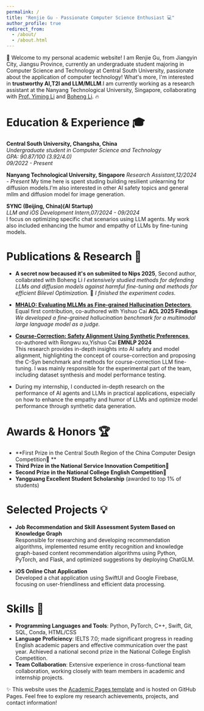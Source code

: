 ```yaml
---
permalink: /
title: "Renjie Gu - Passionate Computer Science Enthusiast 💻"
author_profile: true
redirect_from: 
  - /about/
  - /about.html
---
```


👋 Welcome to my personal academic website! I am Renjie Gu, from Jiangyin City, Jiangsu Province, currently an undergraduate student majoring in Computer Science and Technology at Central South University, passionate about the application of computer technology! What's more, I'm interested in **trustworthy AI,T2I and LLM/MLLM**.I am currently working as a research assistant at the Nanyang Technological University, Singapore, collaborating with [Prof. Yiming Li](https://liyiming.tech/) and [Boheng Li](https://antigonerandy.github.io/). 🔥

Education & Experience 🎓
======
**Central South University, Changsha, China**  
*Undergraduate student in Computer Science and Technology*  
*GPA: 90.87/100 (3.92/4.0)*  
*09/2022 - Present*

**Nanyang Technological University, Singapore**
*Research Assistant,12/2024 - Present*
My time here is spent studing building resilient unlearning for diffusion models.I'm also interested in other AI safety topics and general mllm and diffusion model for image generation.

**SYNC (Beijing, China)(AI Startup)**  
*LLM and iOS Development Intern,07/2024 - 09/2024*  
I focus on optimizing specific chat scenarios using LLM agents. My work also included enhancing the humor and empathy of LLMs by fine-tuning models.

Publications & Research 🧠
======
- **A secret now becaused it's on submiited to Nips 2025**, Second author, collabrated with Boheng Li
  *I extensively studied methods for defending LLMs and diffusion models against harmful fine-tuning and methods for efficient Bilevel Optimization.*
	*I finished the experiment codes.*
- [**MHALO: Evaluating MLLMs as Fine-grained Hallucination Detectors**](https://openreview.net/pdf?id=t1W8txNm7K), Equal first contribution, co-authored with Yishuo Cai
  **ACL 2025 Findings**
  *We developed a fine-grained hallucination benchmark for a multimodal large language model as a judge.*
- [**Course-Correction: Safety Alignment Using Synthetic Preferences**](https://arxiv.org/pdf/2407.16637), co-authored with Rongwu xu,Yishuo Cai 
  **EMNLP 2024**  
  This research provides in-depth insights into AI safety and model alignment, highlighting the concept of course-correction and proposing the C-Syn benchmark and methods for course-correction LLM fine-tuning. I was mainly responsible for the experimental part of the team, including dataset synthesis and model performance testing.

- During my internship, I conducted in-depth research on the performance of AI agents and LLMs in practical applications, especially on how to enhance the empathy and humor of LLMs and optimize model performance through synthetic data generation.

Awards & Honors 🏆
======
- **First Prize in the Central South Region of the China Computer Design Competition🥇 **  
- **Third Prize in the National Service Innovation Competition🥉**   
- **Second Prize in the National College English Competition🥈**  
- **Yangguang Excellent Student Scholarship** (awarded to top 1% of students)

Selected Projects 💡
======
- **Job Recommendation and Skill Assessment System Based on Knowledge Graph**  
  Responsible for researching and developing recommendation algorithms, implemented resume entity recognition and knowledge graph-based content recommendation algorithms using Python, PyTorch, and Flask, and optimized suggestions by deploying ChatGLM.

- **iOS Online Chat Application**  
  Developed a chat application using SwiftUI and Google Firebase, focusing on user-friendliness and efficient data processing.

Skills 🔧
======
- **Programming Languages and Tools**: Python, PyTorch, C++, Swift, Git, SQL, Conda, HTML/CSS
- **Language Proficiency**: IELTS 7.0; made significant progress in reading English academic papers and effective communication over the past year. Achieved a national second prize in the National College English Competition.
- **Team Collaboration**: Extensive experience in cross-functional team collaboration, working closely with team members in academic and internship projects.

✨ This website uses the [Academic Pages template](https://github.com/academicpages/academicpages.github.io) and is hosted on GitHub Pages. Feel free to explore my research achievements, projects, and contact information!
